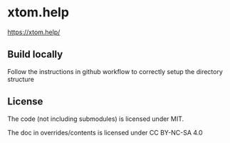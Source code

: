 # xtom.help

https://xtom.help/

## Build locally

Follow the instructions in github workflow to correctly setup the directory structure

## License

The code (not including submodules) is licensed under MIT.

The doc in overrides/contents is licensed under CC BY-NC-SA 4.0
